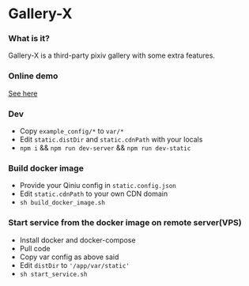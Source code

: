 # Gallery-X

### What is it?

Gallery-X is a third-party pixiv gallery with some extra features.

### Online demo

[See here](http://pixiv.yeshenxue.com/)

### Dev

- Copy `example_config/*` to `var/*`
- Edit `static.distDir` and `static.cdnPath` with your locals
- `npm i` && `npm run dev-server` && `npm run dev-static`

### Build docker image

- Provide your Qiniu config in `static.config.json`
- Edit `static.cdnPath` to your own CDN domain
- `sh build_docker_image.sh`

### Start service from the docker image on remote server(VPS)

- Install docker and docker-compose
- Pull code
- Copy var config as above said
- Edit `distDir` to `'/app/var/static'`
- `sh start_service.sh`
